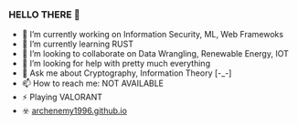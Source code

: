 ### HELLO THERE 👋

<!--
**archenemy1996/archenemy1996** is a ✨ _special_ ✨ repository because its `README.md` (this file) appears on your GitHub profile.

Here are some ideas to get you started:

-->

- 🔭 I’m currently working on Information Security, ML, Web Framewoks
- 🌱 I’m currently learning RUST 
- 👯 I’m looking to collaborate on Data Wrangling, Renewable Energy, IOT
- 🤔 I’m looking for help with pretty much everything
- 💬 Ask me about Cryptography, Information Theory [-_-]
- 📫 How to reach me: NOT AVAILABLE
- ⚡ Playing VALORANT
- ☣️ [archenemy1996.github.io](https://archenemy1996.github.io/)

